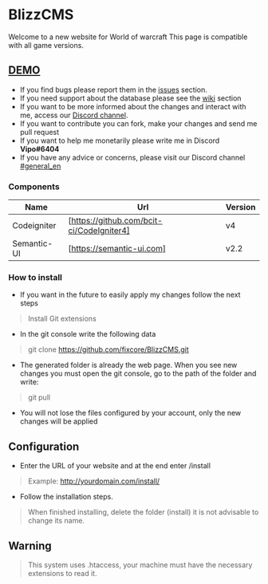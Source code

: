 # BlizzCMS

Welcome to a new website for World of warcraft
This page is compatible with all game versions.

## [DEMO](http://149.202.243.15/)

* If you find bugs please report them in the [issues](https://github.com/fixcore/BlizzCMS/issues) section.
* If you need support about the database please see the [wiki](https://github.com/fixcore/BlizzCMS/wiki) section
* If you want to be more informed about the changes and interact with me, access our [Discord channel](https://discord.gg/WGGGVgX).
* If you want to contribute you can fork, make your changes and send me pull request
* If you want to help me monetarily please write me in Discord **Vipo#6404**
* If you have any advice or concerns, please visit our Discord channel [#general_en](https://discord.gg/WGGGVgX)


### Components

| Name | Url | Version |
| ------ | ------ | ------ |
| Codeigniter | [https://github.com/bcit-ci/CodeIgniter4] | v4 |
| Semantic-UI | [https://semantic-ui.com] | v2.2 |

### How to install

* If you want in the future to easily apply my changes follow the next steps

> Install Git extensions

* In the git console write the following data

> git clone https://github.com/fixcore/BlizzCMS.git
* The generated folder is already the web page. When you see new changes you must open the git console, go to the path of the folder and write:

> git pull
* You will not lose the files configured by your account, only the new changes will be applied

## Configuration

* Enter the URL of your website and at the end enter /install

> Example: http://yourdomain.com/install/

* Follow the installation steps.

> When finished installing, delete the folder (install) it is not advisable to change its name.

## Warning

> This system uses .htaccess, your machine must have the necessary extensions to read it.

